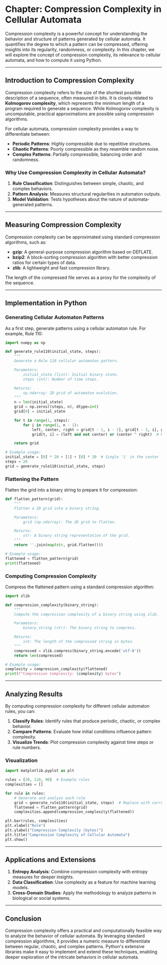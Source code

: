 # Chapter: Compression Complexity in Cellular Automata

Compression complexity is a powerful concept for understanding the behavior and structure of patterns generated by cellular automata. It quantifies the degree to which a pattern can be compressed, offering insights into its regularity, randomness, or complexity. In this chapter, we will explore the concept of compression complexity, its relevance to cellular automata, and how to compute it using Python.

---

## Introduction to Compression Complexity

Compression complexity refers to the size of the shortest possible description of a sequence, often measured in bits. It is closely related to **Kolmogorov complexity**, which represents the minimum length of a program required to generate a sequence. While Kolmogorov complexity is uncomputable, practical approximations are possible using compression algorithms.

For cellular automata, compression complexity provides a way to differentiate between:
- **Periodic Patterns**: Highly compressible due to repetitive structures.
- **Chaotic Patterns**: Poorly compressible as they resemble random noise.
- **Complex Patterns**: Partially compressible, balancing order and randomness.

### Why Use Compression Complexity in Cellular Automata?
1. **Rule Classification**: Distinguishes between simple, chaotic, and complex behaviors.
2. **Pattern Analysis**: Measures structural regularities in automaton outputs.
3. **Model Validation**: Tests hypotheses about the nature of automata-generated patterns.

---

## Measuring Compression Complexity

Compression complexity can be approximated using standard compression algorithms, such as:
- **gzip**: A general-purpose compression algorithm based on DEFLATE.
- **bzip2**: A block-sorting compression algorithm with better compression ratios for certain types of data.
- **zlib**: A lightweight and fast compression library.

The length of the compressed file serves as a proxy for the complexity of the sequence.

---

## Implementation in Python

### Generating Cellular Automaton Patterns
As a first step, generate patterns using a cellular automaton rule. For example, Rule 110:

```python
import numpy as np

def generate_rule110(initial_state, steps):
    """
    Generate a Rule 110 cellular automaton pattern.

    Parameters:
        initial_state (list): Initial binary state.
        steps (int): Number of time steps.

    Returns:
        np.ndarray: 2D grid of automaton evolution.
    """
    n = len(initial_state)
    grid = np.zeros((steps, n), dtype=int)
    grid[0] = initial_state

    for t in range(1, steps):
        for i in range(1, n - 1):
            left, center, right = grid[t - 1, i - 1], grid[t - 1, i], grid[t - 1, i + 1]
            grid[t, i] = (left and not center) or (center ^ right)  # Rule 110 logic

    return grid

# Example usage:
initial_state = [0] * 20 + [1] + [0] * 20  # Single '1' in the center
steps = 20
grid = generate_rule110(initial_state, steps)
```

### Flattening the Pattern
Flatten the grid into a binary string to prepare it for compression:

```python
def flatten_pattern(grid):
    """
    Flatten a 2D grid into a binary string.

    Parameters:
        grid (np.ndarray): The 2D grid to flatten.

    Returns:
        str: A binary string representation of the grid.
    """
    return ''.join(map(str, grid.flatten()))

# Example usage:
flattened = flatten_pattern(grid)
print(flattened)
```

### Computing Compression Complexity
Compress the flattened pattern using a standard compression algorithm:

```python
import zlib

def compression_complexity(binary_string):
    """
    Compute the compression complexity of a binary string using zlib.

    Parameters:
        binary_string (str): The binary string to compress.

    Returns:
        int: The length of the compressed string in bytes.
    """
    compressed = zlib.compress(binary_string.encode('utf-8'))
    return len(compressed)

# Example usage:
complexity = compression_complexity(flattened)
print(f"Compression Complexity: {complexity} bytes")
```

---

## Analyzing Results

By computing compression complexity for different cellular automaton rules, you can:
1. **Classify Rules**: Identify rules that produce periodic, chaotic, or complex behavior.
2. **Compare Patterns**: Evaluate how initial conditions influence pattern complexity.
3. **Visualize Trends**: Plot compression complexity against time steps or rule numbers.

### Visualization

```python
import matplotlib.pyplot as plt

rules = [30, 110, 90]  # Example rules
complexities = []

for rule in rules:
    # Generate and analyze each rule
    grid = generate_rule110(initial_state, steps)  # Replace with corresponding rule function
    flattened = flatten_pattern(grid)
    complexities.append(compression_complexity(flattened))

plt.bar(rules, complexities)
plt.xlabel("Rule")
plt.ylabel("Compression Complexity (bytes)")
plt.title("Compression Complexity of Cellular Automata")
plt.show()
```

---

## Applications and Extensions

1. **Entropy Analysis**: Combine compression complexity with entropy measures for deeper insights.
2. **Data Classification**: Use complexity as a feature for machine learning models.
3. **Cross-Domain Studies**: Apply the methodology to analyze patterns in biological or social systems.

---

## Conclusion

Compression complexity offers a practical and computationally feasible way to analyze the behavior of cellular automata. By leveraging standard compression algorithms, it provides a numeric measure to differentiate between regular, chaotic, and complex patterns. Python's extensive libraries make it easy to implement and extend these techniques, enabling deeper exploration of the intricate behaviors in cellular automata.

